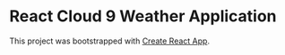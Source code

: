 # React Cloud 9 Weather Application

This project was bootstrapped with [Create React App](https://github.com/facebook/create-react-app).

